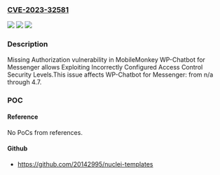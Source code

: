 ### [CVE-2023-32581](https://cve.mitre.org/cgi-bin/cvename.cgi?name=CVE-2023-32581)
![](https://img.shields.io/static/v1?label=Product&message=WP-Chatbot%20for%20Messenger&color=blue)
![](https://img.shields.io/static/v1?label=Version&message=n%2Fa&color=blue)
![](https://img.shields.io/static/v1?label=Vulnerability&message=CWE-862%20Missing%20Authorization&color=brighgreen)

### Description

Missing Authorization vulnerability in MobileMonkey WP-Chatbot for Messenger allows Exploiting Incorrectly Configured Access Control Security Levels.This issue affects WP-Chatbot for Messenger: from n/a through 4.7.

### POC

#### Reference
No PoCs from references.

#### Github
- https://github.com/20142995/nuclei-templates

